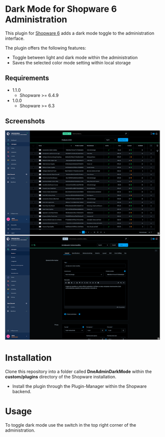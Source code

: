 Dark Mode for Shopware 6 Administration
=====

This plugin for [Shopware 6](https://www.shopware.de) adds a dark mode toggle to the administration interface.

The plugin offers the following features:

* Toggle between light and dark mode within the administration
* Saves the selected color mode setting within local storage

Requirements
-----
* 1.1.0
    * Shopware >= 6.4.9
* 1.0.0
  * Shopware >= 6.3

Screenshots
-----
![Dark Mode Product Listing](https://github.com/dneustadt/DneAdminDarkMode/blob/main/dist/admin-dark-mode-1.png?raw=true)
![Dark Mode Product Editing](https://github.com/dneustadt/DneAdminDarkMode/blob/main/dist/admin-dark-mode-2.png?raw=true)

Installation
====
Clone this repository into a folder called **DneAdminDarkMode** within the **custom/plugins** directory of the Shopware installation.

* Install the plugin through the Plugin-Manager within the Shopware backend.

Usage
=====
To toggle dark mode use the switch in the top right corner of the administration.
